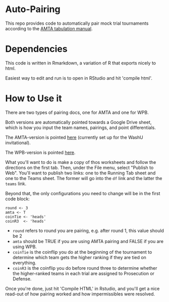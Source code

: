 Auto-Pairing
============
This repo provides code to automatically pair mock trial tournaments according to the [AMTA tabulation manual](http://www.collegemocktrial.org/Tabulation%20Manual%20(Aug.%202014).pdf).

# Dependencies
This code is written in Rmarkdown, a variation of R that exports nicely to html.

Easiest way to edit and run is to open in RStudio and hit 'compile html'.

# How to Use it
There are two types of pairing docs, one for AMTA and one for WPB.

Both versions are automatically pointed towards a Google Drive sheet, which is how you input the team names, pairings, and point differentials.

The AMTA-version is pointed [here](https://docs.google.com/spreadsheets/d/1CU4WO8heN0LBXSURLOZQXopt0UV480Cmg7h8NuBXcRY/edit?usp=sharing) (currently set up for the WashU invitational).

The WPB-version is pointed [here](https://docs.google.com/spreadsheets/d/1REb82IzLPC3S7n93CntfAaqBETdSCDXoO6DKS9VV0ro/edit?usp=sharing).

What you'll want to do is make a copy of thos worksheets and follow the directions on the first tab. Then, under the File menu, select "Publish to Web". You'll want to publish two links: one to the Running Tab sheet and one to the Teams sheet. The former will go into the `df` link and the latter the `teams` link.

Beyond that, the only configurations you need to change will be in the first code block: 

```
round <- 3 
amta <- T 
coinTie <- 'heads' 
coinR3  <- 'heads'
```

- `round` refers to round you are pairing, e.g. after round 1, this value should be 2
- `amta` should be TRUE if you are using AMTA pairing and FALSE if you are using WPB.
- `coinTie` is the coinflip you do at the beginning of the tournament to determine which team gets the higher ranking if they are tied on everything.
- `coinR3` is the coinflip you do before round three to determine whether the higher-ranked teams in each trial are assigned to Prosecution or Defense.

Once you're done, just hit 'Compile HTML' in Rstudio, and you'll get a nice read-out of how pairing worked and how impermissibles were resolved.
